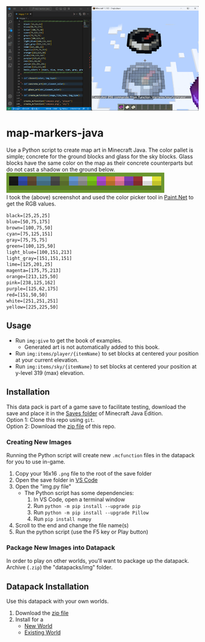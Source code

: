 ![map-markers](/map-markers.png)

# map-markers-java
Use a Python script to create map art in Minecraft Java. The color pallet is simple; concrete for the ground blocks and glass for the sky blocks. Glass blocks have the same color on the map as their concrete counterparts but do not cast a shadow on the ground below.
</br>![colors](/colors.png)</br>
I took the (above) screenshot and used the color picker tool in [Paint.Net](https://www.getpaint.net/index.html) to get the RGB values.
```
black=[25,25,25]
blue=[50,75,175]
brown=[100,75,50]
cyan=[75,125,151]
gray=[75,75,75]
green=[100,125,50]
light_blue=[100,151,213]
light_gray=[151,151,151]
lime=[125,201,25]
magenta=[175,75,213]
orange=[213,125,50]
pink=[238,125,162]
purple=[125,62,175]
red=[151,50,50]
white=[251,251,251]
yellow=[225,225,50]
```
## Usage
   - Run `img:give` to get the book of examples.
      - Generated art is not automatically added to this book.
   - Run `img:items/player/{itemName}` to set blocks at centered your position at your current elevation.
   - Run `img:items/sky/{itemName}` to set blocks at centered your position at y-level 319 (max) elevation.

## Installation
This data pack is part of a game save to facilitate testing, download the save and place it in the [Saves folder](https://help.minecraft.net/hc/en-us/articles/4409159214605-Managing-Data-and-Game-Storage-in-Minecraft-Java-Edition) of Minecraft Java Edition.
</br>Option 1: Clone this repo using `git`.
</br>Option 2: Download the [zip file](https://github.com/kirbycope/map-markers-java/archive/refs/heads/main.zip) of this repo.

### Creating New Images
Running the Python script will create new `.mcfunction` files in the datapack for you to use in-game.
1. Copy your 16x16 `.png` file to the root of the save folder
1. Open the save folder in [VS Code](https://code.visualstudio.com/)
1. Open the "img.py file"
   - The Python script has some dependencies:
      1. In VS Code, open a terminal window
      1. Run `python -m pip install --upgrade pip`
      1. Run `python -m pip install --upgrade Pillow`
      1. Run `pip install numpy`
1. Scroll to the end and change the file name(s)
1. Run the python script (use the F5 key or Play button)

### Package New Images into Datapack
In order to play on other worlds, you'll want to package up the datapack. Archive (`.zip`) the "datapacks/img" folder.

## Datapack Installation
Use this datapack with your own worlds.
1. Download the [zip file](https://github.com/kirbycope/map-markers-java/raw/main/map-markers.zip)
1. Install for a
   * [New World](https://minecraft.fandom.com/wiki/Tutorials/Installing_a_data_pack#At_the_creation_of_a_world)
   * [Existing World](https://minecraft.fandom.com/wiki/Tutorials/Installing_a_data_pack#In_an_existing_world)
